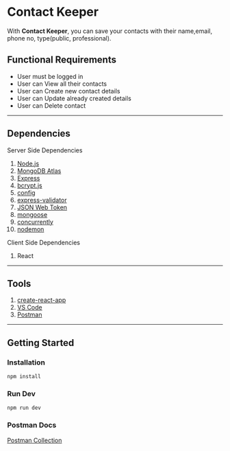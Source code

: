 # Contact Keeper

With **Contact Keeper**, you can save your contacts with their name,email, phone no, type(public, professional).

## Functional Requirements

- User must be logged in
- User can View all their contacts
- User can Create new contact details
- User can Update already created details
- User can Delete contact

---

## Dependencies

Server Side Dependencies

1. [Node.js](https://nodejs.org/en/)
1. [MongoDB Atlas](https://www.mongodb.com/cloud/atlas)
1. [Express](https://expressjs.com/)
1. [bcrypt.js](https://www.npmjs.com/package/bcryptjs)
1. [config](https://www.npmjs.com/package/config)
1. [express-validator](https://www.npmjs.com/package/express-validator)
1. [JSON Web Token](https://jwt.io/)
1. [mongoose](https://www.npmjs.com/package/mongoose)
1. [concurrently](https://www.npmjs.com/package/concurrently)
1. [nodemon](https://www.npmjs.com/package/nodemon)

Client Side Dependencies

1. React

---

## Tools

1. [create-react-app](https://reactjs.org/docs/create-a-new-react-app.html)
1. [VS Code](https://code.visualstudio.com/)
1. [Postman](https://www.postman.com/)

---

## Getting Started

### Installation

```console
npm install
```

### Run Dev

```console
npm run dev
```

### Postman Docs

[Postman Collection](https://documenter.getpostman.com/view/16774571/TzsZq8Q3)
